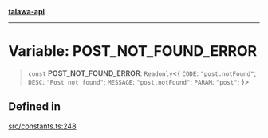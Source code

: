 [**talawa-api**](../../README.md)

***

# Variable: POST\_NOT\_FOUND\_ERROR

> `const` **POST\_NOT\_FOUND\_ERROR**: `Readonly`\<\{ `CODE`: `"post.notFound"`; `DESC`: `"Post not found"`; `MESSAGE`: `"post.notFound"`; `PARAM`: `"post"`; \}\>

## Defined in

[src/constants.ts:248](https://github.com/Suyash878/talawa-api/blob/095e6964ce2a06c1c30d1acf81b6162203f1db91/src/constants.ts#L248)
